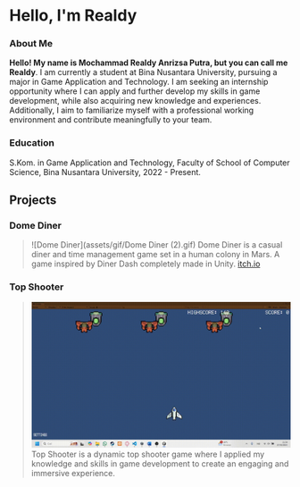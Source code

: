 # Hello, I'm Realdy

### About Me
**Hello! My name is Mochammad Realdy Anrizsa Putra, but you can call me Realdy**. I am currently a student at Bina Nusantara University, pursuing a major in Game Application and Technology. I am seeking an internship opportunity where I can apply and further develop my skills in game development, while also acquiring new knowledge and experiences. Additionally, I aim to familiarize myself with a professional working environment and contribute meaningfully to your team.

### Education
S.Kom. in Game Application and Technology, Faculty of School of Computer Science, Bina Nusantara University, 2022 - Present.

## Projects
### Dome Diner
> ![Dome Diner](assets/gif/Dome Diner (2).gif)
> Dome Diner is a casual diner and time management game set in a human colony in Mars. A game inspired by Diner Dash completely made in Unity.
> [itch.io](https://kreiglist.itch.io/dome-diner)

### Top Shooter
> ![Top Shooter](assets/gif/TopShooter.gif)
> Top Shooter is a dynamic top shooter game where I applied my knowledge and skills in game development to create an engaging and immersive experience.



